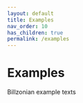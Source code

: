 ```yaml
---
layout: default
title: Examples
nav_order: 10
has_children: true
permalink: /examples
---
```


# Examples
Billzonian example texts